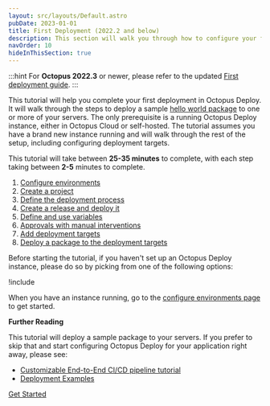 ```yaml
---
layout: src/layouts/Default.astro
pubDate: 2023-01-01
title: First Deployment (2022.2 and below)
description: This section will walk you through how to configure your first deployment in Octopus Deploy.
navOrder: 10
hideInThisSection: true
---
```


:::hint
For **Octopus 2022.3** or newer, please refer to the updated [First deployment guide](/docs/getting-started/first-deployment/).
:::

This tutorial will help you complete your first deployment in Octopus Deploy.  It will walk through the steps to deploy a sample [hello world package](https://octopus.com/images/docs/hello-world.1.0.0.zip) to one or more of your servers.  The only prerequisite is a running Octopus Deploy instance, either in Octopus Cloud or self-hosted.  The tutorial assumes you have a brand new instance running and will walk through the rest of the setup, including configuring deployment targets.

This tutorial will take between **25-35 minutes** to complete, with each step taking between **2-5** minutes to complete.

1. [Configure environments](/docs/getting-started/first-deployment/legacy-guide/configure-environments.md)
2. [Create a project](/docs/getting-started/first-deployment/legacy-guide/create-projects.md)
3. [Define the deployment process](/docs/getting-started/first-deployment/legacy-guide/define-the-deployment-process.md)
4. [Create a release and deploy it](/docs/getting-started/first-deployment/legacy-guide/create-and-deploy-a-release.md)
5. [Define and use variables](/docs/getting-started/first-deployment/define-and-use-variables.md)
6. [Approvals with manual interventions](/docs/getting-started/first-deployment/approvals-with-manual-interventions.md)
7. [Add deployment targets](/docs/getting-started/first-deployment/add-deployment-targets.md)
8. [Deploy a package to the deployment targets](/docs/getting-started/first-deployment/deploy-a-package.md)

Before starting the tutorial, if you haven't set up an Octopus Deploy instance, please do so by picking from one of the following options:

!include <octopus-deploy-setup-options>

When you have an instance running, go to the [configure environments page](/docs/getting-started/first-deployment/legacy-guide/configure-environments.md) to get started.

**Further Reading**

This tutorial will deploy a sample package to your servers.  If you prefer to skip that and start configuring Octopus Deploy for your application right away, please see:

- [Customizable End-to-End CI/CD pipeline tutorial](https://octopus.com/docs/guides)
- [Deployment Examples](/docs/deployments/)

<span><a class="btn btn-success" href="/docs/getting-started/first-deployment/configure-environments">Get Started</a></span>